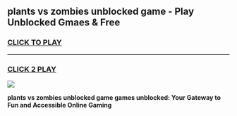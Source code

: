 
## plants vs zombies unblocked game - Play Unblocked Gmaes & Free
<h3>
<a href="https://news.freeplayer.one?title=plants_vs_zombies_unblocked_game&ref=23F">CLICK TO PLAY</a></h3>
<hr>

<h3>
<a href="https://news.freeplayer.one?title=plants_vs_zombies_unblocked_game&ref=23F">CLICK 2 PLAY</a>
  
</h3>

<a href="https://news.freeplayer.one?title=plants_vs_zombies_unblocked_game&ref=23F/"><img src="https://clearcache.store/games.png"></a>


**plants vs zombies unblocked game games unblocked: Your Gateway to Fun and Accessible Online Gaming**
